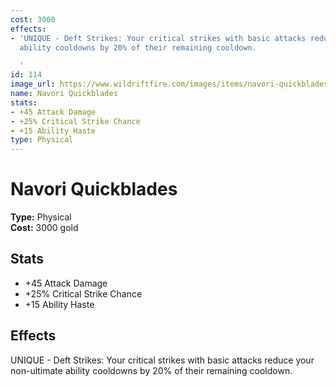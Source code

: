 ```yaml
---
cost: 3000
effects:
- 'UNIQUE - Deft Strikes: Your critical strikes with basic attacks reduce your non-ultimate
  ability cooldowns by 20% of their remaining cooldown.

  '
id: 114
image_url: https://www.wildriftfire.com/images/items/navori-quickblades.png
name: Navori Quickblades
stats:
- +45 Attack Damage
- +25% Critical Strike Chance
- +15 Ability Haste
type: Physical
---
```


# Navori Quickblades

**Type:** Physical  
**Cost:** 3000 gold

## Stats

- +45 Attack Damage
- +25% Critical Strike Chance
- +15 Ability Haste

## Effects

UNIQUE - Deft Strikes: Your critical strikes with basic attacks reduce your non-ultimate ability cooldowns by 20% of their remaining cooldown.


